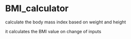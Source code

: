 # BMI_calculator
calculate the body mass index based on weight and height

it calculates the BMI value on change of inputs
